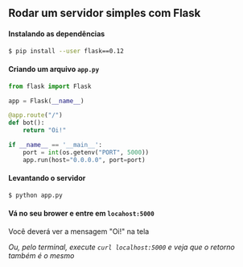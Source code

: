 ## Rodar um servidor simples com Flask

#### Instalando as dependências

```sh
$ pip install --user flask==0.12
```

#### Criando um arquivo `app.py`

```py
from flask import Flask

app = Flask(__name__)

@app.route("/")
def bot():
    return "Oi!"

if __name__ == '__main__':
    port = int(os.getenv("PORT", 5000))
    app.run(host="0.0.0.0", port=port)
```

#### Levantando o servidor
```sh
$ python app.py
```

#### Vá no seu brower e entre em `locahost:5000`

Você deverá ver a mensagem "Oi!" na tela

*Ou, pelo terminal, execute `curl localhost:5000` e veja que o retorno também é o mesmo*
